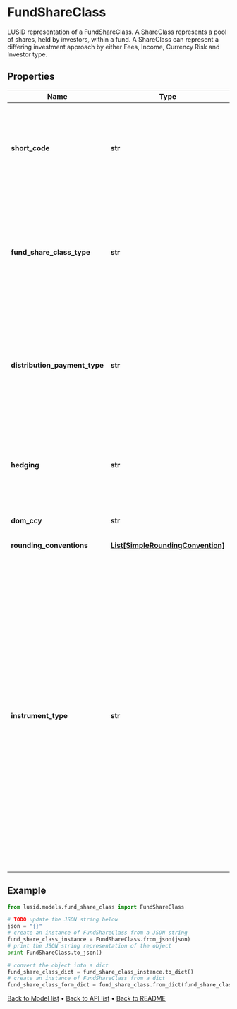 # FundShareClass

LUSID representation of a FundShareClass.  A ShareClass represents a pool of shares, held by investors, within a fund.   A ShareClass can represent a differing investment approach by either Fees,   Income, Currency Risk and Investor type.

## Properties
Name | Type | Description | Notes
------------ | ------------- | ------------- | -------------
**short_code** | **str** | A short identifier, unique across a single fund, usually made up of the ShareClass components. Eg \&quot;A Accumulation Euro Hedged Class\&quot; could become \&quot;A Acc H EUR\&quot;. | 
**fund_share_class_type** | **str** | The type of distribution that the ShareClass will calculate. Can be either &#39;Income&#39; or &#39;Accumulation&#39; - Income classes will pay out and Accumulation classes will retain their ShareClass attributable income.    Supported string (enumeration) values are: [Income, Accumulation]. | 
**distribution_payment_type** | **str** | The tax treatment applied to any distributions calculated within the ShareClass. Can be either &#39;Net&#39; (Distribution Calculated net of tax) or &#39;Gross&#39; (Distribution calculated gross of tax).    Supported string (enumeration) values are: [Gross, Net]. | 
**hedging** | **str** | A flag to indicate the ShareClass is operating currency hedging as a means to limit currency risk as part of it&#39;s investment strategy.    Supported string (enumeration) values are: [Invalid, None, ApplyHedging]. | 
**dom_ccy** | **str** | The domestic currency of the instrument. | 
**rounding_conventions** | [**List[SimpleRoundingConvention]**](SimpleRoundingConvention.md) | Rounding Convention used for the FundShareClass quotes | [optional] 
**instrument_type** | **str** | The available values are: QuotedSecurity, InterestRateSwap, FxForward, Future, ExoticInstrument, FxOption, CreditDefaultSwap, InterestRateSwaption, Bond, EquityOption, FixedLeg, FloatingLeg, BespokeCashFlowsLeg, Unknown, TermDeposit, ContractForDifference, EquitySwap, CashPerpetual, CapFloor, CashSettled, CdsIndex, Basket, FundingLeg, FxSwap, ForwardRateAgreement, SimpleInstrument, Repo, Equity, ExchangeTradedOption, ReferenceInstrument, ComplexBond, InflationLinkedBond, InflationSwap, SimpleCashFlowLoan, TotalReturnSwap, InflationLeg, FundShareClass, FlexibleLoan, UnsettledCash, Cash, MasteredInstrument, LoanFacility, FlexibleDeposit | 

## Example

```python
from lusid.models.fund_share_class import FundShareClass

# TODO update the JSON string below
json = "{}"
# create an instance of FundShareClass from a JSON string
fund_share_class_instance = FundShareClass.from_json(json)
# print the JSON string representation of the object
print FundShareClass.to_json()

# convert the object into a dict
fund_share_class_dict = fund_share_class_instance.to_dict()
# create an instance of FundShareClass from a dict
fund_share_class_form_dict = fund_share_class.from_dict(fund_share_class_dict)
```
[Back to Model list](../README.md#documentation-for-models) &#8226; [Back to API list](../README.md#documentation-for-api-endpoints) &#8226; [Back to README](../README.md)


